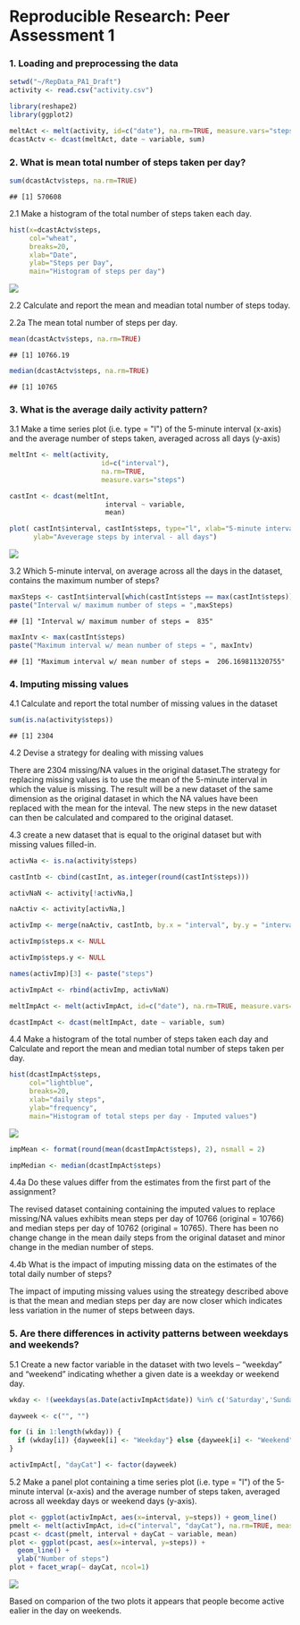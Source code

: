 # Reproducible Research: Peer Assessment 1


### 1. Loading and preprocessing the data


```r
setwd("~/RepData_PA1_Draft")
activity <- read.csv("activity.csv")
```



```r
library(reshape2)
library(ggplot2)
```




```r
meltAct <- melt(activity, id=c("date"), na.rm=TRUE, measure.vars="steps")
dcastActv <- dcast(meltAct, date ~ variable, sum)
```


### 2. What is mean total number of steps taken per day?


```r
sum(dcastActv$steps, na.rm=TRUE)
```

```
## [1] 570608
```

2.1 Make a histogram of the total number of steps taken each day.


```r
hist(x=dcastActv$steps,
     col="wheat",
     breaks=20,
     xlab="Date",
     ylab="Steps per Day",
     main="Histogram of steps per day")
```

![](./PA1_template_files/figure-html/unnamed-chunk-5-1.png) 

2.2 Calculate and report the mean and meadian total number of steps today.

2.2a The mean total number of steps per day.


```r
mean(dcastActv$steps, na.rm=TRUE)
```

```
## [1] 10766.19
```

```r
median(dcastActv$steps, na.rm=TRUE)
```

```
## [1] 10765
```


### 3. What is the average daily activity pattern?

3.1 Make a time series plot (i.e. type = "l") of the 5-minute interval (x-axis) and the average number 
of steps taken, averaged across all days (y-axis)


```r
meltInt <- melt(activity, 
                       id=c("interval"), 
                       na.rm=TRUE, 
                       measure.vars="steps")

castInt <- dcast(meltInt, 
                        interval ~ variable, 
                        mean)

plot( castInt$interval, castInt$steps, type="l", xlab="5-minute intervals",
      ylab="Aveverage steps by interval - all days")
```

![](./PA1_template_files/figure-html/unnamed-chunk-7-1.png) 


3.2 Which 5-minute interval, on average across all the days in the dataset, contains the maximum number 
of steps?


```r
maxSteps <- castInt$interval[which(castInt$steps == max(castInt$steps))]
paste("Interval w/ maximum number of steps = ",maxSteps)
```

```
## [1] "Interval w/ maximum number of steps =  835"
```

```r
maxIntv <- max(castInt$steps)
paste("Maximum interval w/ mean number of steps = ", maxIntv)  
```

```
## [1] "Maximum interval w/ mean number of steps =  206.169811320755"
```

### 4. Imputing missing values

4.1 Calculate and report the total number of missing values in the dataset


```r
sum(is.na(activity$steps))
```

```
## [1] 2304
```

4.2 Devise a strategy for dealing with missing values

There are 2304 missing/NA values in the original dataset.The strategy for replacing missing values is to use the mean of the 5-minute interval in which the value is missing. The result will be a new dataset of the same dimension as the original dataset in which the NA values have been replaced with the mean for the inteval.
The new steps in the new dataset can then be calculated and compared to the original dataset. 

4.3 create a new dataset that is equal to the original dataset but with missing values filled-in.


```r
activNa <- is.na(activity$steps)

castIntb <- cbind(castInt, as.integer(round(castInt$steps)))

activNaN <- activity[!activNa,]

naActiv <- activity[activNa,]

activImp <- merge(naActiv, castIntb, by.x = "interval", by.y = "interval", all=FALSE )

activImp$steps.x <- NULL

activImp$steps.y <- NULL

names(activImp)[3] <- paste("steps")

activImpAct <- rbind(activImp, activNaN)

meltImpAct <- melt(activImpAct, id=c("date"), na.rm=TRUE, measure.vars="steps")

dcastImpAct <- dcast(meltImpAct, date ~ variable, sum)
```


4.4 Make a histogram of the total number of steps taken each day and Calculate and report the mean and median total number of steps taken per day. 


```r
hist(dcastImpAct$steps,
     col="lightblue",
     breaks=20,
     xlab="daily steps",
     ylab="frequency",
     main="Histogram of total steps per day - Imputed values")
```

![](./PA1_template_files/figure-html/unnamed-chunk-11-1.png) 

```r
impMean <- format(round(mean(dcastImpAct$steps), 2), nsmall = 2)

impMedian <- median(dcastImpAct$steps)
```


4.4a Do these values differ from the estimates from the first part of the assignment? 

The revised dataset containing containing the imputed values to replace missing/NA values exhibits
mean steps per day of 10766 (original = 10766) and median steps per day of 10762 (original = 10765). 
There has been no change change in the mean daily steps from the original dataset and minor change in the median number of steps.

4.4b What is the impact of imputing missing data on the estimates of the total daily number of steps?

The impact of imputing missing values using the streategy described above is that the mean and median
steps per day are now closer which indicates less variation in the numer of steps between days. 

### 5. Are there differences in activity patterns between weekdays and weekends?

5.1 Create a new factor variable in the dataset with two levels – “weekday” and “weekend” indicating 
whether a given date is a weekday or weekend day.


```r
wkday <- !(weekdays(as.Date(activImpAct$date)) %in% c('Saturday','Sunday'))

dayweek <- c("", "")

for (i in 1:length(wkday)) {
  if (wkday[i]) {dayweek[i] <- "Weekday"} else {dayweek[i] <- "Weekend"}
}

activImpAct[, "dayCat"] <- factor(dayweek)
```


5.2 Make a panel plot containing a time series plot (i.e. type = "l") of the 5-minute interval (x-axis)
and the average number of steps taken, averaged across all weekday days or weekend days (y-axis). 



```r
plot <- ggplot(activImpAct, aes(x=interval, y=steps)) + geom_line()
pmelt <- melt(activImpAct, id=c("interval", "dayCat"), na.rm=TRUE, measure.vars="steps")
pcast <- dcast(pmelt, interval + dayCat ~ variable, mean)
plot <- ggplot(pcast, aes(x=interval, y=steps)) + 
  geom_line() + 
  ylab("Number of steps")
plot + facet_wrap(~ dayCat, ncol=1)
```

![](./PA1_template_files/figure-html/unnamed-chunk-13-1.png) 

Based on comparion of the two plots it appears that people become active ealier in the day on weekends.
